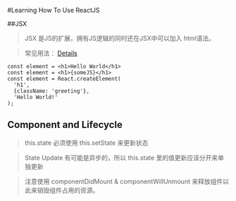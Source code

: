 #Learning How To Use ReactJS

##JSX
> JSX 是JS的扩展，拥有JS逻辑的同时还在JSX中可以加入 html语法。

> 常见用法： [Details](https://facebook.github.io/react/docs/introducing-jsx.html)

```JSX
const element = <h1>Hello World</h1>
const element = <h1>{someJS}</h1>
const element = React.createElement(
  'h1',
  {className: 'greeting'},
  'Hello World!'
);
```


## Component and Lifecycle
> this.state 必须使用 this.setState 来更新状态

> State Update 有可能是异步的，所以 this.state 里的值更新应该分开来单独更新

> 注意使用 componentDidMount & componentWillUnmount 来释放组件以此来销毁组件占用的资源。